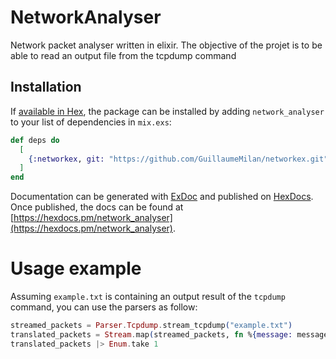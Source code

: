 # NetworkAnalyser

Network packet analyser written in elixir.
The objective of the projet is to be able to read an output file from the tcpdump command

## Installation

If [available in Hex](https://hex.pm/docs/publish), the package can be installed
by adding `network_analyser` to your list of dependencies in `mix.exs`:

```elixir
def deps do
  [
    {:networkex, git: "https://github.com/GuillaumeMilan/networkex.git", branch: "master"}
  ]
end
```

Documentation can be generated with [ExDoc](https://github.com/elixir-lang/ex_doc)
and published on [HexDocs](https://hexdocs.pm). Once published, the docs can
be found at [https://hexdocs.pm/network_analyser](https://hexdocs.pm/network_analyser).

# Usage example

Assuming `example.txt` is containing an output result of the `tcpdump` command,
you can use the parsers as follow:

```elixir
streamed_packets = Parser.Tcpdump.stream_tcpdump("example.txt")
translated_packets = Stream.map(streamed_packets, fn %{message: message} -> Parser.Applier.extract_layers_info(message, [Network, Transport]) end)
translated_packets |> Enum.take 1
```
